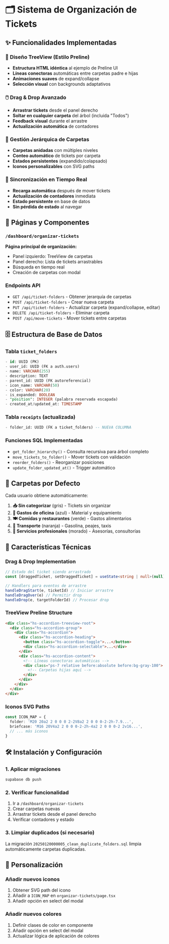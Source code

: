# 🗂️ Sistema de Organización de Tickets

## ✨ Funcionalidades Implementadas

### 🎨 **Diseño TreeView (Estilo Preline)**
- **Estructura HTML idéntica** al ejemplo de Preline UI
- **Líneas conectoras** automáticas entre carpetas padre e hijas
- **Animaciones suaves** de expand/collapse
- **Selección visual** con backgrounds adaptativos

### 🖱️ **Drag & Drop Avanzado**
- **Arrastrar tickets** desde el panel derecho
- **Soltar en cualquier carpeta** del árbol (incluida "Todos")
- **Feedback visual** durante el arrastre
- **Actualización automática** de contadores

### 📁 **Gestión Jerárquica de Carpetas**
- **Carpetas anidadas** con múltiples niveles
- **Conteo automático** de tickets por carpeta
- **Estados persistentes** (expandido/colapsado)
- **Iconos personalizables** con SVG paths

### 🔄 **Sincronización en Tiempo Real**
- **Recarga automática** después de mover tickets
- **Actualización de contadores** inmediata
- **Estado persistente** en base de datos
- **Sin pérdida de estado** al navegar

## 🚀 Páginas y Componentes

### `/dashboard/organizar-tickets`
**Página principal de organización:**
- Panel izquierdo: TreeView de carpetas
- Panel derecho: Lista de tickets arrastrables
- Búsqueda en tiempo real
- Creación de carpetas con modal

### Endpoints API
- `GET /api/ticket-folders` - Obtener jerarquía de carpetas
- `POST /api/ticket-folders` - Crear nueva carpeta
- `PUT /api/ticket-folders` - Actualizar carpeta (expand/collapse, editar)
- `DELETE /api/ticket-folders` - Eliminar carpeta
- `POST /api/move-tickets` - Mover tickets entre carpetas

## 🗄️ Estructura de Base de Datos

### Tabla `ticket_folders`
```sql
- id: UUID (PK)
- user_id: UUID (FK a auth.users)
- name: VARCHAR(255)
- description: TEXT
- parent_id: UUID (FK autoreferencial)
- icon_name: VARCHAR(50)
- color: VARCHAR(20)
- is_expanded: BOOLEAN
- "position": INTEGER (palabra reservada escapada)
- created_at/updated_at: TIMESTAMP
```

### Tabla `receipts` (actualizada)
```sql
- folder_id: UUID (FK a ticket_folders) -- NUEVA COLUMNA
```

### Funciones SQL Implementadas
- `get_folder_hierarchy()` - Consulta recursiva para árbol completo
- `move_tickets_to_folder()` - Mover tickets con validación
- `reorder_folders()` - Reorganizar posiciones
- `update_folder_updated_at()` - Trigger automático

## 🎯 Carpetas por Defecto

Cada usuario obtiene automáticamente:
1. **📥 Sin categorizar** (gris) - Tickets sin organizar
2. **🏢 Gastos de oficina** (azul) - Material y equipamiento  
3. **🍽️ Comidas y restaurantes** (verde) - Gastos alimentarios
4. **🚗 Transporte** (naranja) - Gasolina, peajes, taxis
5. **💼 Servicios profesionales** (morado) - Asesorías, consultorías

## 🔧 Características Técnicas

### Drag & Drop Implementation
```typescript
// Estado del ticket siendo arrastrado
const [draggedTicket, setDraggedTicket] = useState<string | null>(null);

// Handlers para eventos de arrastre
handleDragStart(e, ticketId) // Iniciar arrastre
handleDragOver(e) // Permitir drop
handleDrop(e, targetFolderId) // Procesar drop
```

### TreeView Preline Structure
```html
<div class="hs-accordion-treeview-root">
  <div class="hs-accordion-group">
    <div class="hs-accordion">
      <div class="hs-accordion-heading">
        <button class="hs-accordion-toggle">...</button>
        <div class="hs-accordion-selectable">...</div>
      </div>
      <div class="hs-accordion-content">
        <!-- Líneas conectoras automáticas -->
        <div class="ps-7 relative before:absolute before:bg-gray-100">
          <!-- Carpetas hijas aquí -->
        </div>
      </div>
    </div>
  </div>
</div>
```

### Iconos SVG Paths
```typescript
const ICON_MAP = {
  folder: 'M20 20a2 2 0 0 0 2-2V8a2 2 0 0 0-2-2h-7.9...',
  briefcase: 'M16 20V4a2 2 0 0 0-2-2h-4a2 2 0 0 0-2 2v16...',
  // ... más iconos
}
```

## 🛠️ Instalación y Configuración

### 1. Aplicar migraciones
```bash
supabase db push
```

### 2. Verificar funcionalidad
1. Ir a `/dashboard/organizar-tickets`
2. Crear carpetas nuevas
3. Arrastrar tickets desde el panel derecho
4. Verificar contadores y estado

### 3. Limpiar duplicados (si necesario)
La migración `20250120000005_clean_duplicate_folders.sql` limpia automáticamente carpetas duplicadas.

## 🎨 Personalización

### Añadir nuevos iconos
1. Obtener SVG path del icono
2. Añadir a `ICON_MAP` en `organizar-tickets/page.tsx`
3. Añadir opción en select del modal

### Añadir nuevos colores
1. Definir clases de color en componente
2. Añadir opción en select del modal
3. Actualizar lógica de aplicación de colores 